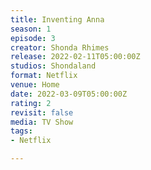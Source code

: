 ```yaml
---
title: Inventing Anna
season: 1
episode: 3
creator: Shonda Rhimes
release: 2022-02-11T05:00:00Z
studios: Shondaland
format: Netflix
venue: Home
date: 2022-03-09T05:00:00Z
rating: 2
revisit: false
media: TV Show
tags:
- Netflix

---
```

